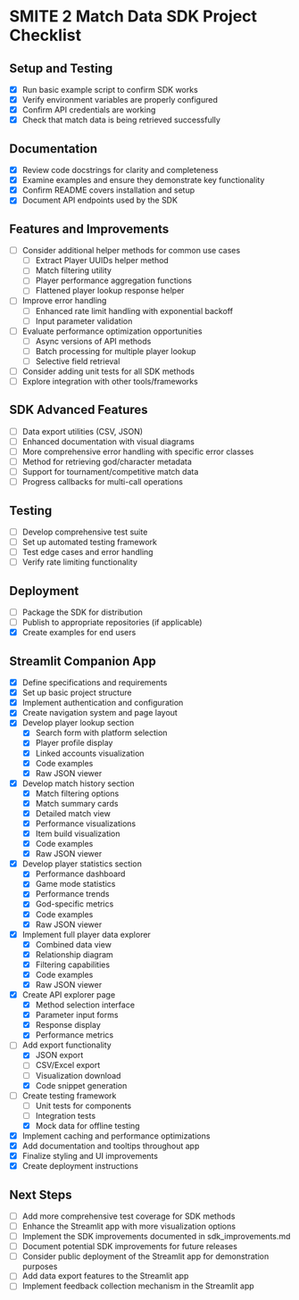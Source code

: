 # SMITE 2 Match Data SDK Project Checklist

## Setup and Testing
- [x] Run basic example script to confirm SDK works
- [x] Verify environment variables are properly configured
- [x] Confirm API credentials are working
- [x] Check that match data is being retrieved successfully

## Documentation
- [x] Review code docstrings for clarity and completeness
- [x] Examine examples and ensure they demonstrate key functionality
- [x] Confirm README covers installation and setup
- [x] Document API endpoints used by the SDK

## Features and Improvements
- [ ] Consider additional helper methods for common use cases
  - [ ] Extract Player UUIDs helper method
  - [ ] Match filtering utility
  - [ ] Player performance aggregation functions
  - [ ] Flattened player lookup response helper
- [ ] Improve error handling
  - [ ] Enhanced rate limit handling with exponential backoff
  - [ ] Input parameter validation
- [ ] Evaluate performance optimization opportunities
  - [ ] Async versions of API methods
  - [ ] Batch processing for multiple player lookup
  - [ ] Selective field retrieval
- [ ] Consider adding unit tests for all SDK methods
- [ ] Explore integration with other tools/frameworks

## SDK Advanced Features
- [ ] Data export utilities (CSV, JSON)
- [ ] Enhanced documentation with visual diagrams
- [ ] More comprehensive error handling with specific error classes
- [ ] Method for retrieving god/character metadata
- [ ] Support for tournament/competitive match data
- [ ] Progress callbacks for multi-call operations

## Testing
- [ ] Develop comprehensive test suite
- [ ] Set up automated testing framework
- [ ] Test edge cases and error handling
- [ ] Verify rate limiting functionality

## Deployment
- [ ] Package the SDK for distribution
- [ ] Publish to appropriate repositories (if applicable)
- [x] Create examples for end users

## Streamlit Companion App
- [x] Define specifications and requirements
- [x] Set up basic project structure
- [x] Implement authentication and configuration
- [x] Create navigation system and page layout
- [x] Develop player lookup section
  - [x] Search form with platform selection
  - [x] Player profile display
  - [x] Linked accounts visualization
  - [x] Code examples
  - [x] Raw JSON viewer
- [x] Develop match history section
  - [x] Match filtering options
  - [x] Match summary cards
  - [x] Detailed match view
  - [x] Performance visualizations
  - [x] Item build visualization
  - [x] Code examples
  - [x] Raw JSON viewer
- [x] Develop player statistics section
  - [x] Performance dashboard
  - [x] Game mode statistics
  - [x] Performance trends
  - [x] God-specific metrics
  - [x] Code examples
  - [x] Raw JSON viewer
- [x] Implement full player data explorer
  - [x] Combined data view
  - [x] Relationship diagram
  - [x] Filtering capabilities
  - [x] Code examples
  - [x] Raw JSON viewer
- [x] Create API explorer page
  - [x] Method selection interface
  - [x] Parameter input forms
  - [x] Response display
  - [x] Performance metrics
- [ ] Add export functionality
  - [x] JSON export
  - [ ] CSV/Excel export
  - [ ] Visualization download
  - [x] Code snippet generation
- [ ] Create testing framework
  - [ ] Unit tests for components
  - [ ] Integration tests
  - [x] Mock data for offline testing
- [x] Implement caching and performance optimizations
- [x] Add documentation and tooltips throughout app
- [x] Finalize styling and UI improvements
- [x] Create deployment instructions

## Next Steps
- [ ] Add more comprehensive test coverage for SDK methods
- [ ] Enhance the Streamlit app with more visualization options
- [ ] Implement the SDK improvements documented in sdk_improvements.md
- [ ] Document potential SDK improvements for future releases
- [ ] Consider public deployment of the Streamlit app for demonstration purposes
- [ ] Add data export features to the Streamlit app
- [ ] Implement feedback collection mechanism in the Streamlit app 